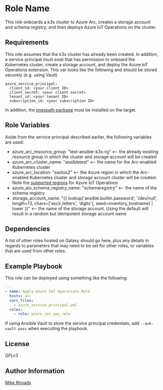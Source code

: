 Role Name
=========

This role onboards a k3s cluster to Azure Arc, creates a storage account and schema registry, and then deploys Azure IoT Operations on the cluster.

Requirements
------------

This role assumes that the k3s cluster has already been created.  In addition, a service principal must exist that has permission to onboard the Kubernetes cluster, create a storage account, and deploy the Azure IoT Operations extension.  This var looks like the following and should be stored securely (e.g. using Vault)

```
azure_service_principal:
  client_id: <your client ID>
  client_secret: <your client secret>
  tenant_id: <your tenant ID>
  subscription_id: <your subscription ID>
```

In addition, the [jmespath package](https://pypi.org/project/jmespath/) must be installed on the target.

Role Variables
--------------

Aside from the service principal described earlier, the following variables are used:

- azure_arc_resource_group: "test-ansible-k3s-rg" <-- the already existing resource group in which the cluster and storage account will be created
- azure_arc_cluster_name: "ansibletest" <-- the name for the Arc-enabled Kubernetes cluster
- azure_arc_location: "eastus2" <-- the Azure region in which the Arc-enabled Kubernetes cluster and storage account cluster will be created.  Note the [supported regions](https://learn.microsoft.com/azure/iot-operations/overview-iot-operations#supported-regions) for Azure IoT Operations
- azure_aio_schema_registry_name: "schemaregistry" <-- the name of the schema registry
- storage_account_name: "{{ lookup('ansible.builtin.password', '/dev/null', length=13, chars=['ascii_letters', 'digits'], seed=inventory_hostname) | lower }}" <-- the name of the storage account.  Using the default will result in a random but idempotent storage account name


Dependencies
------------

A list of other roles hosted on Galaxy should go here, plus any details in regards to parameters that may need to be set for other roles, or variables that are used from other roles.

Example Playbook
----------------

This role can be deployed using something like the following:

```yaml
---
- name: Apply Azure IoT Operations Role
  hosts: all
  vars_files:
    - azure_service_principal.yml
  roles:
    - role: azure_iot_ops_role
```

If using Ansible Vault to store the service principal credentials, add `--ask-vault-pass` when executing the playbook.

License
-------

GPLv3

Author Information
------------------

[Mike Rhoads](https://www.linkedin.com/in/mike-rhoads/)
